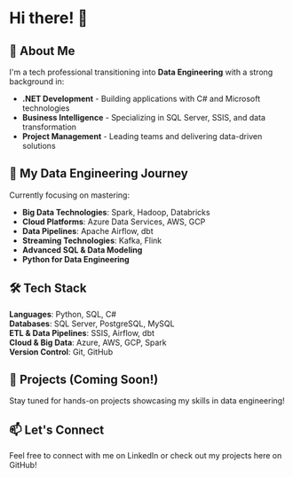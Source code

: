 # Hi there! 👋

## 🚀 About Me
I'm a tech professional transitioning into **Data Engineering** with a strong background in:
- **.NET Development** - Building applications with C# and Microsoft technologies
- **Business Intelligence** - Specializing in SQL Server, SSIS, and data transformation
- **Project Management** - Leading teams and delivering data-driven solutions

## 🎯 My Data Engineering Journey
Currently focusing on mastering:
- **Big Data Technologies**: Spark, Hadoop, Databricks
- **Cloud Platforms**: Azure Data Services, AWS, GCP
- **Data Pipelines**: Apache Airflow, dbt
- **Streaming Technologies**: Kafka, Flink
- **Advanced SQL & Data Modeling**
- **Python for Data Engineering**

## 🛠️ Tech Stack
**Languages**: Python, SQL, C#  
**Databases**: SQL Server, PostgreSQL, MySQL  
**ETL & Data Pipelines**: SSIS, Airflow, dbt  
**Cloud & Big Data**: Azure, AWS, GCP, Spark  
**Version Control**: Git, GitHub  

## 📌 Projects (Coming Soon!)
Stay tuned for hands-on projects showcasing my skills in data engineering!

## 📫 Let's Connect
Feel free to connect with me on LinkedIn or check out my projects here on GitHub!
